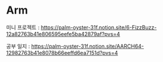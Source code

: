 # Arm
미니 프로젝트 : https://palm-oyster-31f.notion.site/6-FizzBuzz-12a82763b41e806595eefe5ba42879af?pvs=4

공부 일지    : https://palm-oyster-31f.notion.site/AARCH64-12982763b41e8078b66eeffd6ea7151d?pvs=4
